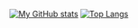 [![My GitHub stats](https://github-readme-stats.vercel.app/api?username=AdrianMosnegutu&show_icons=true&theme=catppuccin_mocha)](https://github.com/anuraghazra/github-readme-stats.git)
[![Top Langs](https://github-readme-stats.vercel.app/api/top-langs/?username=AdrianMosnegutu&show_icons=true&layout=pie&theme=catppuccin_mocha)](https://github.com/anuraghazra/github-readme-stats)
